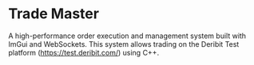 # Trade Master

A high-performance order execution and management system built with ImGui and WebSockets. This system allows trading on the Deribit Test platform (https://test.deribit.com/) using C++.

